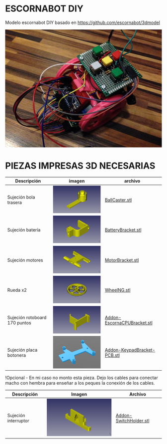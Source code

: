# ESCORNABOT DIY
Modelo escornabot DIY basado en https://github.com/escornabot/3dmodel

![Escornabot DIY](imagenes/Escornabot-DIY.jpg)


# PIEZAS IMPRESAS 3D NECESARIAS

Descripción         | imagen          | archivo         
------------- | ------------- | ------------- 
Sujeción bola trasera|![BallCaster.stl](imagenes/BallCaster.png) | [BallCaster.stl](STL/BallCaster.stl) 
Sujeción batería|![BatteryBracket.stl](imagenes/BatteryBracket.png) | [BatteryBracket.stl](STL/BatteryBracket.stl) 
Sujeción motores|![MotorBracket.stl](imagenes/MotorBracket.png) | [MotorBracket.stl](STL/MotorBracket.stl) 
Rueda x2|![WheelNG.stl](imagenes/WheelNG.png) | [WheelNG.stl](STL/WheelNG.stl) 
Sujeción rotoboard 170 puntos|![Addon-EscornaCPUBracket.stl](imagenes/Addon-EscornaCPUBracket.png) | [Addon-EscornaCPUBracket.stl](STL/Addon-EscornaCPUBracket.stl)
Sujeción placa botonera|![Addon-KeypadBracket-PCB.stl](imagenes/Addon-KeypadBracket-PCB.png) | [Addon-KeypadBracket-PCB.stl](STL/Addon-KeypadBracket-PCB.stl)


!Opcional - En mi caso no monto esta pieza. Dejo los cables para conectar macho con hembra para enseñar a los peques la conexión de los cables.

Descripción         | Imagen          | Archivo          
------------- | ------------- | ------------- 
Sujeción interruptor|![Addon-SwitchHolder.stl](imagenes/Addon-SwitchHolder.png) | [Addon-SwitchHolder.stl](STL/Addon-SwitchHolder.stl) 


